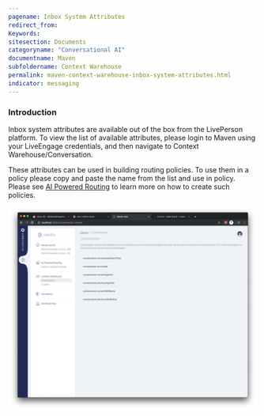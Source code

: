 ```yaml
---
pagename: Inbox System Attributes
redirect_from:
Keywords:
sitesection: Documents
categoryname: "Conversational AI"
documentname: Maven
subfoldername: Context Warehouse
permalink: maven-context-warehouse-inbox-system-attributes.html
indicator: messaging
---
```


### Introduction

Inbox system attributes are available out of the box from the LivePerson platform. To view the list of available attributes, please login to Maven using your LiveEngage credentials, and then navigate to Context Warehouse/Conversation. 

These attributes can be used in building routing policies. To use them in a policy please copy and paste the name from the list and use in policy. Please see [AI Powered Routing](maven-ai-powered-routing-overview.html) to learn more on how to create such policies.

<img class="fancyimage" width="750" src="img/maven/image_35.png">


